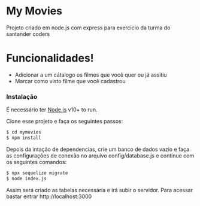 # My Movies

Projeto criado em node.js com express para exercicio da turma do santander coders

# Funcionalidades!

  - Adicionar a um cátalogo os filmes que você quer ou já assitiu
  - Marcar como visto filme que você cadastrou
  
### Instalação

É necessário ter [Node.js](https://nodejs.org/) v10+ to run.

Clone esse projeto e faça os seguintes passos:

```sh
$ cd mymovies
$ npm install
```
Depois da intação de dependencias, crie um banco de dados vazio e faça as configurações de conexão no arquivo config/database.js e continue com os seguintes comandos:
```sh
$ npx sequelize migrate
$ node index.js
```
Assim será criado as tabelas necessária e irá subir o servidor. Para acessar bastar entrar http://localhost:3000
